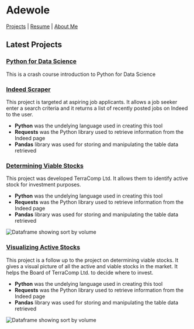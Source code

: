 # Adewole

[Projects](https://google.com) | [Resume](https://google.com) | [About Me](https://google.com)

## Latest Projects

### [Python for Data Science](https://colab.research.google.com/gist/wolejnr/cb25c012a6ea72df67e81ea11d27c440/week1_python-for-data-science.ipynb)
This is a crash course introduction to Python for Data Science


### [Indeed Scraper](https://colab.research.google.com/gist/wolejnr/16320e460b13182ce9b7759051fb6a17/week1_assignment_indeed-scraper.ipynb)
This project is targeted at aspiring job applicants. It allows a job seeker enter a search criteria and it returns a list of recently posted jobs
on Indeed to the user.
* **Python** was the undelying language used in creating this tool
* **Requests** was the Python library used to retrieve information from the Indeed page
* **Pandas** library was used for storing and manipulating the table data retrieved

### [Determining Viable Stocks](https://colab.research.google.com/gist/wolejnr/85e6d2d02bcd0e2a8ead5eabc06e024f/week2_data-science-foundations.ipynb)
This project was developed TerraComp Ltd. It allows them to identify active stock for investment purposes.
* **Python** was the undelying language used in creating this tool
* **Requests** was the Python library used to retrieve information from the Indeed page
* **Pandas** library was used for storing and manipulating the table data retrieved

![Dataframe showing sort by volume](image1.png)

### [Visualizing Active Stocks](https://colab.research.google.com/drive/1ZcXyZ4R63uyqHsfbnE8VCtlHS9nPji92)
This project is a follow up to the project on determining viable stocks. It gives a visual picture of all the active and viable stocks in the market.
It helps the Board of TerraComp Ltd. to decide where to invest.
* **Python** was the undelying language used in creating this tool
* **Requests** was the Python library used to retrieve information from the Indeed page
* **Pandas** library was used for storing and manipulating the table data retrieved

![Dataframe showing sort by volume](image1.png)
